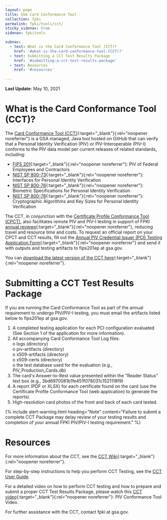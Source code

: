 ```yaml
---
layout: page
title: GSA Card Conformance Tool
collection: fpki
permalink: fpki/tools/cct/
sticky_sidenav: true
sidenav: fpkitools

subnav:
  - text: What is the Card Conformance Tool (CCT)?
    href: '#what-is-the-card-conformance-tool-(CCT)?'
  - text: Submitting a CCT Test Results Package
    href: '#submitting-a-cct-test-results-package'  
  - text: Resources
    href: '#resources'
  
---
```


**Last Update**: May 10, 2021

# What is the Card Conformance Tool (CCT)?
The [Card Conformance Tool (CCT)](https://github.com/GSA/piv-conformance/releases){:target="_blank"}{:rel="noopener noreferrer"} is a GSA managed, Java tool hosted on GitHub that can verify that a Personal Identity Verification (PIV) or PIV-Interoperable (PIV-I) conforms to the PIV data model per current releases of related standards, including:

- [FIPS 201](https://csrc.nist.gov/publications/detail/fips/201/2/final){:target="_blank"}{:rel="noopener noreferrer"}: PIV of Federal Employees and Contractors
- [NIST SP 800-73](https://csrc.nist.gov/publications/detail/sp/800-73/4/final){:target="_blank"}{:rel="noopener noreferrer"}: Interfaces for Personal Identity Verification
- [NIST SP 800-76](https://csrc.nist.gov/publications/detail/sp/800-76/2/final){:target="_blank"}{:rel="noopener noreferrer"}: Biometric Specifications for Personal Identity Verification
- [NIST SP 800-78](https://csrc.nist.gov/publications/detail/sp/800-78/4/final){:target="_blank"}{:rel="noopener noreferrer"}: Cryptographic Algorithms and Key Sizes for Personal Identity Verification

The CCT, in conjunction with the [Certificate Profile Conformance Tool (CPCT)](../cpct), also facilitates remote PIV and PIV-I testing in support of FPKI [annual reviews](https://www.idmanagement.gov/governance/fpkiaudit/){:target="_blank"}{:rel="noopener noreferrer"}, reducing travel and resource time and costs. To request an official report on your CPCT and CCT results, fill out the [Annual PIV Credential Issuer (PCI) Testing Application Form](https://www.idmanagement.gov/docs/fips201ep-pcitestform.pdf){:target="_blank"}{:rel="noopener noreferrer"} and send it with outputs and testing artifacts to fips201ep at gsa.gov.

You can [download the latest version of the CCT here](https://github.com/GSA/piv-conformance/releases){:target="_blank"}{:rel="noopener noreferrer"}.

# Submitting a CCT Test Results Package
If you are running the Card Conformance Tool as part of the annual requirement to undergo PIV/PIV-I testing, you must email the artifacts listed below to fips201ep at gsa.gov.

1.	A completed testing application for each PCI configuration evaluated (See Section 1 of the application for more information).
2.	All accompanying Card Conformance Tool Log files:   
    o	logs (directory)   
    o	piv-artifacts (directory)   
    o	x509-artifacts (directory)   
    o	x509-certs (directory)   
    o	the test database used for the evaluation (e.g., PIV_Production_Cards.db)   
3.	The card's Answer-to-Rest value presented within the "Reader Status" text box (e.g., 3bd6970081b1fe451f078031c1521118f9)
4.	A report (PDF or XLSX) for each certificate found on the card (use the Certificate Profile Conformance Tool (web application) to generate the reports).
5.	High-resolution card photos of the front and back of each card tested.

{% include alert-warning.html heading="Note" content="Failure to submit a complete CCT Package may delay review of your testing results and completion of your annual FPKI PIV/PIV-I testing requirement." %}

# Resources

For more information about the CCT, see the [CCT Wiki](https://github.com/GSA/piv-conformance/wiki){:target="_blank"}{:rel="noopener noreferrer"}. 

For step-by-step instructions to help you perform CCT Testing, see the [CCT User Guide](https://github.com/GSA/piv-conformance/wiki/User-Guide).

For a detailed video on how to perform CCT testing and how to prepare and submit a proper CCT Test Results Package, please watch this [CCT video](https://github.com/GSA/piv-conformance/raw/master/docs/Card_Test_Submission.mp4){:target="_blank"}{:rel="noopener noreferrer"}: PIV Conformance Tool Video.

For further assistance with the CCT, contact fpki at gsa.gov.
